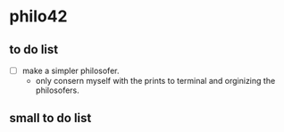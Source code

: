 # philo42

## to do list
- [ ] make a simpler philosofer. 
	- only consern myself with the prints to terminal and orginizing the philosofers.



## small to do list

